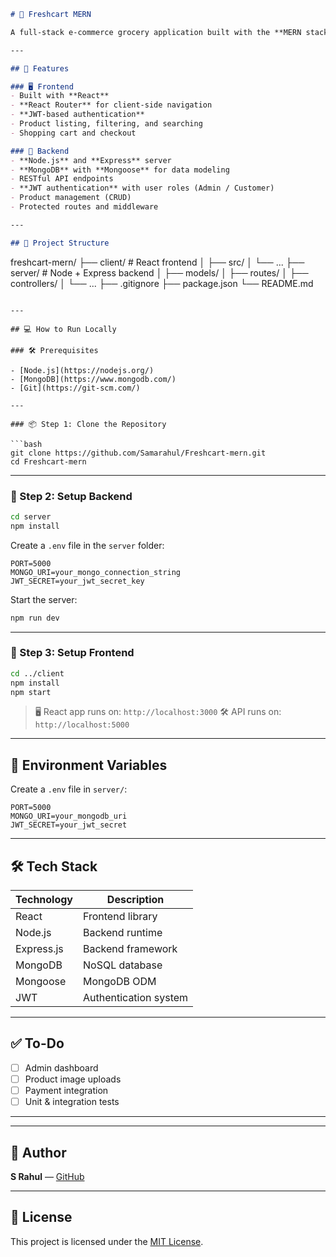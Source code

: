 
```md
# 🛒 Freshcart MERN

A full-stack e-commerce grocery application built with the **MERN stack**: **MongoDB**, **Express.js**, **React**, and **Node.js**. It features secure authentication, dynamic product browsing, cart management, and order placement.

---

## 🚀 Features

### 🖥️ Frontend
- Built with **React**
- **React Router** for client-side navigation
- **JWT-based authentication**
- Product listing, filtering, and searching
- Shopping cart and checkout

### 🔧 Backend
- **Node.js** and **Express** server
- **MongoDB** with **Mongoose** for data modeling
- RESTful API endpoints
- **JWT authentication** with user roles (Admin / Customer)
- Product management (CRUD)
- Protected routes and middleware

---

## 📁 Project Structure

```

freshcart-mern/
├── client/              # React frontend
│   ├── src/
│   └── ...
├── server/              # Node + Express backend
│   ├── models/
│   ├── routes/
│   ├── controllers/
│   └── ...
├── .gitignore
├── package.json
└── README.md

````

---

## 💻 How to Run Locally

### 🛠️ Prerequisites

- [Node.js](https://nodejs.org/)
- [MongoDB](https://www.mongodb.com/)
- [Git](https://git-scm.com/)

---

### 📦 Step 1: Clone the Repository

```bash
git clone https://github.com/Samarahul/Freshcart-mern.git
cd Freshcart-mern
````

---

### 🔧 Step 2: Setup Backend

```bash
cd server
npm install
```

Create a `.env` file in the `server` folder:

```env
PORT=5000
MONGO_URI=your_mongo_connection_string
JWT_SECRET=your_jwt_secret_key
```

Start the server:

```bash
npm run dev
```

---

### 🎨 Step 3: Setup Frontend

```bash
cd ../client
npm install
npm start
```

> 🖥️ React app runs on: `http://localhost:3000`
> 🛠️ API runs on: `http://localhost:5000`

---

## 🔐 Environment Variables

Create a `.env` file in `server/`:

```env
PORT=5000
MONGO_URI=your_mongodb_uri
JWT_SECRET=your_jwt_secret
```

---

## 🛠️ Tech Stack

| Technology | Description           |
| ---------- | --------------------- |
| React      | Frontend library      |
| Node.js    | Backend runtime       |
| Express.js | Backend framework     |
| MongoDB    | NoSQL database        |
| Mongoose   | MongoDB ODM           |
| JWT        | Authentication system |

---

## ✅ To-Do

* [ ] Admin dashboard
* [ ] Product image uploads
* [ ] Payment integration
* [ ] Unit & integration tests

---

---

## 🙌 Author

**S Rahul** — [GitHub](https://github.com/Samarahul)

---

## 📄 License

This project is licensed under the [MIT License](LICENSE).

```
